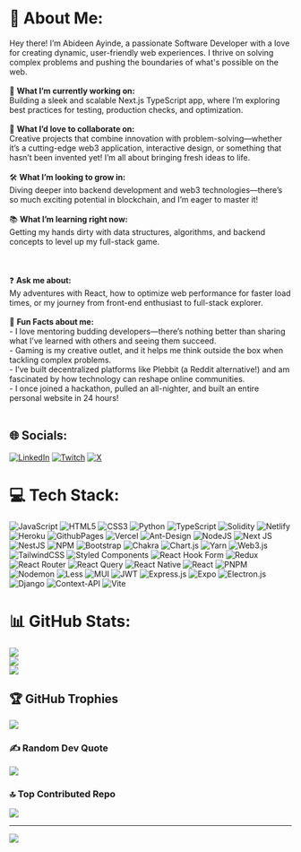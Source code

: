 # 💫 About Me:
Hey there! I’m Abideen Ayinde, a passionate Software Developer with a love for creating dynamic, user-friendly web experiences. I thrive on solving complex problems and pushing the boundaries of what's possible on the web.<br><br>🌱 **What I’m currently working on:**  <br>Building a sleek and scalable Next.js TypeScript app, where I’m exploring best practices for testing, production checks, and optimization.<br><br>🤝 **What I’d love to collaborate on:**  <br>Creative projects that combine innovation with problem-solving—whether it’s a cutting-edge web3 application, interactive design, or something that hasn’t been invented yet! I’m all about bringing fresh ideas to life.<br><br>🛠️ **What I’m looking to grow in:**  <br>Diving deeper into backend development and web3 technologies—there’s so much exciting potential in blockchain, and I’m eager to master it!<br><br>📚 **What I’m learning right now:**  <br>Getting my hands dirty with data structures, algorithms, and backend concepts to level up my full-stack game.<br><br><br><br>❓ **Ask me about:**  <br>My adventures with React, how to optimize web performance for faster load times, or my journey from front-end enthusiast to full-stack explorer.<br><br>🎉 **Fun Facts about me:**<br>- I love mentoring budding developers—there’s nothing better than sharing what I’ve learned with others and seeing them succeed.<br>- Gaming is my creative outlet, and it helps me think outside the box when tackling complex problems.<br>- I’ve built decentralized platforms like Plebbit (a Reddit alternative!) and am fascinated by how technology can reshape online communities.<br>- I once joined a hackathon, pulled an all-nighter, and built an entire personal website in 24 hours! <br><br>


## 🌐 Socials:
[![LinkedIn](https://img.shields.io/badge/LinkedIn-%230077B5.svg?logo=linkedin&logoColor=white)](https://linkedin.com/in/https://www.linkedin.com/in/abideen-sadiq-ayinde-065245135/) [![Twitch](https://img.shields.io/badge/Twitch-%239146FF.svg?logo=Twitch&logoColor=white)](https://twitch.tv/kilabyn) [![X](https://img.shields.io/badge/X-black.svg?logo=X&logoColor=white)](https://x.com/abideen_as) 

# 💻 Tech Stack:
![JavaScript](https://img.shields.io/badge/javascript-%23323330.svg?style=plastic&logo=javascript&logoColor=%23F7DF1E) ![HTML5](https://img.shields.io/badge/html5-%23E34F26.svg?style=plastic&logo=html5&logoColor=white) ![CSS3](https://img.shields.io/badge/css3-%231572B6.svg?style=plastic&logo=css3&logoColor=white) ![Python](https://img.shields.io/badge/python-3670A0?style=plastic&logo=python&logoColor=ffdd54) ![TypeScript](https://img.shields.io/badge/typescript-%23007ACC.svg?style=plastic&logo=typescript&logoColor=white) ![Solidity](https://img.shields.io/badge/Solidity-%23363636.svg?style=plastic&logo=solidity&logoColor=white) ![Netlify](https://img.shields.io/badge/netlify-%23000000.svg?style=plastic&logo=netlify&logoColor=#00C7B7) ![Heroku](https://img.shields.io/badge/heroku-%23430098.svg?style=plastic&logo=heroku&logoColor=white) ![GithubPages](https://img.shields.io/badge/github%20pages-121013?style=plastic&logo=github&logoColor=white) ![Vercel](https://img.shields.io/badge/vercel-%23000000.svg?style=plastic&logo=vercel&logoColor=white) ![Ant-Design](https://img.shields.io/badge/-AntDesign-%230170FE?style=plastic&logo=ant-design&logoColor=white) ![NodeJS](https://img.shields.io/badge/node.js-6DA55F?style=plastic&logo=node.js&logoColor=white) ![Next JS](https://img.shields.io/badge/Next-black?style=plastic&logo=next.js&logoColor=white) ![NestJS](https://img.shields.io/badge/nestjs-%23E0234E.svg?style=plastic&logo=nestjs&logoColor=white) ![NPM](https://img.shields.io/badge/NPM-%23CB3837.svg?style=plastic&logo=npm&logoColor=white) ![Bootstrap](https://img.shields.io/badge/bootstrap-%238511FA.svg?style=plastic&logo=bootstrap&logoColor=white) ![Chakra](https://img.shields.io/badge/chakra-%234ED1C5.svg?style=plastic&logo=chakraui&logoColor=white) ![Chart.js](https://img.shields.io/badge/chart.js-F5788D.svg?style=plastic&logo=chart.js&logoColor=white) ![Yarn](https://img.shields.io/badge/yarn-%232C8EBB.svg?style=plastic&logo=yarn&logoColor=white) ![Web3.js](https://img.shields.io/badge/web3.js-F16822?style=plastic&logo=web3.js&logoColor=white) ![TailwindCSS](https://img.shields.io/badge/tailwindcss-%2338B2AC.svg?style=plastic&logo=tailwind-css&logoColor=white) ![Styled Components](https://img.shields.io/badge/styled--components-DB7093?style=plastic&logo=styled-components&logoColor=white) ![React Hook Form](https://img.shields.io/badge/React%20Hook%20Form-%23EC5990.svg?style=plastic&logo=reacthookform&logoColor=white) ![Redux](https://img.shields.io/badge/redux-%23593d88.svg?style=plastic&logo=redux&logoColor=white) ![React Router](https://img.shields.io/badge/React_Router-CA4245?style=plastic&logo=react-router&logoColor=white) ![React Query](https://img.shields.io/badge/-React%20Query-FF4154?style=plastic&logo=react%20query&logoColor=white) ![React Native](https://img.shields.io/badge/react_native-%2320232a.svg?style=plastic&logo=react&logoColor=%2361DAFB) ![React](https://img.shields.io/badge/react-%2320232a.svg?style=plastic&logo=react&logoColor=%2361DAFB) ![PNPM](https://img.shields.io/badge/pnpm-%234a4a4a.svg?style=plastic&logo=pnpm&logoColor=f69220) ![Nodemon](https://img.shields.io/badge/NODEMON-%23323330.svg?style=plastic&logo=nodemon&logoColor=%BBDEAD) ![Less](https://img.shields.io/badge/less-2B4C80?style=plastic&logo=less&logoColor=white) ![MUI](https://img.shields.io/badge/MUI-%230081CB.svg?style=plastic&logo=mui&logoColor=white) ![JWT](https://img.shields.io/badge/JWT-black?style=plastic&logo=JSON%20web%20tokens) ![Express.js](https://img.shields.io/badge/express.js-%23404d59.svg?style=plastic&logo=express&logoColor=%2361DAFB) ![Expo](https://img.shields.io/badge/expo-1C1E24?style=plastic&logo=expo&logoColor=#D04A37) ![Electron.js](https://img.shields.io/badge/Electron-191970?style=plastic&logo=Electron&logoColor=white) ![Django](https://img.shields.io/badge/django-%23092E20.svg?style=plastic&logo=django&logoColor=white) ![Context-API](https://img.shields.io/badge/Context--Api-000000?style=plastic&logo=react) ![Vite](https://img.shields.io/badge/vite-%23646CFF.svg?style=plastic&logo=vite&logoColor=white)
# 📊 GitHub Stats:
![](https://github-readme-stats.vercel.app/api?username=abydin&theme=dark&hide_border=false&include_all_commits=true&count_private=true)<br/>
![](https://github-readme-streak-stats.herokuapp.com/?user=abydin&theme=dark&hide_border=false)<br/>
![](https://github-readme-stats.vercel.app/api/top-langs/?username=abydin&theme=dark&hide_border=false&include_all_commits=true&count_private=true&layout=compact)

## 🏆 GitHub Trophies
![](https://github-profile-trophy.vercel.app/?username=abydin&theme=radical&no-frame=false&no-bg=true&margin-w=4)

### ✍️ Random Dev Quote
![](https://quotes-github-readme.vercel.app/api?type=vetical&theme=radical)

### 🔝 Top Contributed Repo
![](https://github-contributor-stats.vercel.app/api?username=abydin&limit=5&theme=dark&combine_all_yearly_contributions=true)

---
[![](https://visitcount.itsvg.in/api?id=abydin&icon=2&color=1)](https://visitcount.itsvg.in)

<!-- Proudly created with GPRM ( https://gprm.itsvg.in ) -->
